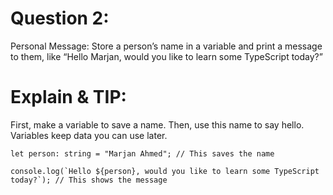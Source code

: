 # Question 2:
Personal Message: Store a person’s name in a variable and print a message to them, like
“Hello Marjan, would you like to learn some TypeScript today?”

# Explain & TIP:
First, make a variable to save a name. Then, use this name to say hello. Variables keep data you can use later. 


```
let person: string = "Marjan Ahmed"; // This saves the name

console.log(`Hello ${person}, would you like to learn some TypeScript today?`); // This shows the message
```


